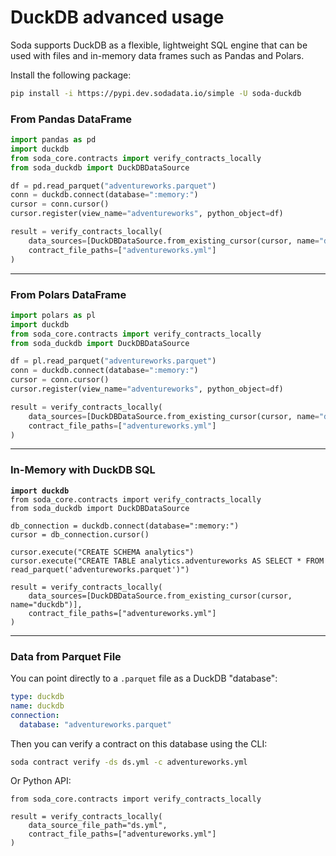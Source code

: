 # DuckDB advanced usage

Soda supports DuckDB as a flexible, lightweight SQL engine that can be used with files and in-memory  data frames such as Pandas and Polars.

Install the following package:

```bash
pip install -i https://pypi.dev.sodadata.io/simple -U soda-duckdb
```

### From Pandas DataFrame

```python
import pandas as pd
import duckdb
from soda_core.contracts import verify_contracts_locally
from soda_duckdb import DuckDBDataSource

df = pd.read_parquet("adventureworks.parquet")
conn = duckdb.connect(database=":memory:")
cursor = conn.cursor()
cursor.register(view_name="adventureworks", python_object=df)

result = verify_contracts_locally(
    data_sources=[DuckDBDataSource.from_existing_cursor(cursor, name="duckdb")],
    contract_file_paths=["adventureworks.yml"]
)
```

***

### From Polars DataFrame

```python
import polars as pl
import duckdb
from soda_core.contracts import verify_contracts_locally
from soda_duckdb import DuckDBDataSource

df = pl.read_parquet("adventureworks.parquet")
conn = duckdb.connect(database=":memory:")
cursor = conn.cursor()
cursor.register(view_name="adventureworks", python_object=df)

result = verify_contracts_locally(
    data_sources=[DuckDBDataSource.from_existing_cursor(cursor, name="duckdb")],
    contract_file_paths=["adventureworks.yml"]
)
```

***

### In-Memory with DuckDB SQL

<pre class="language-python"><code class="lang-python"><strong>import duckdb
</strong>from soda_core.contracts import verify_contracts_locally
from soda_duckdb import DuckDBDataSource

db_connection = duckdb.connect(database=":memory:")
cursor = db_connection.cursor()

cursor.execute("CREATE SCHEMA analytics")
cursor.execute("CREATE TABLE analytics.adventureworks AS SELECT * FROM read_parquet('adventureworks.parquet')")

result = verify_contracts_locally(
    data_sources=[DuckDBDataSource.from_existing_cursor(cursor, name="duckdb")],
    contract_file_paths=["adventureworks.yml"]
)
</code></pre>

***

### Data from Parquet File

You can point directly to a `.parquet` file as a DuckDB "database":

```yaml
type: duckdb
name: duckdb
connection:
  database: "adventureworks.parquet"
```

Then you can verify a contract on this database using the CLI:

```bash
soda contract verify -ds ds.yml -c adventureworks.yml
```

Or Python API:

```
from soda_core.contracts import verify_contracts_locally

result = verify_contracts_locally(
    data_source_file_path="ds.yml",
    contract_file_paths=["adventureworks.yml"]
)
```

